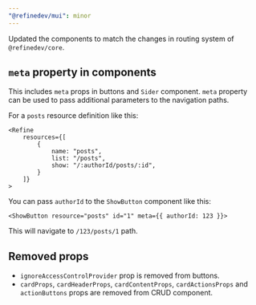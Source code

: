 ```yaml
---
"@refinedev/mui": minor
---
```


Updated the components to match the changes in routing system of `@refinedev/core`.

## `meta` property in components

This includes `meta` props in buttons and `Sider` component. `meta` property can be used to pass additional parameters to the navigation paths.

For a `posts` resource definition like this:

```tsx
<Refine
    resources={[
        {
            name: "posts",
            list: "/posts",
            show: "/:authorId/posts/:id",
        }
    ]}
>
```

You can pass `authorId` to the `ShowButton` component like this:

```tsx
<ShowButton resource="posts" id="1" meta={{ authorId: 123 }}>
```

This will navigate to `/123/posts/1` path.

## Removed props

- `ignoreAccessControlProvider` prop is removed from buttons.
- `cardProps`, `cardHeaderProps`, `cardContentProps`, `cardActionsProps` and `actionButtons` props are removed from CRUD component.